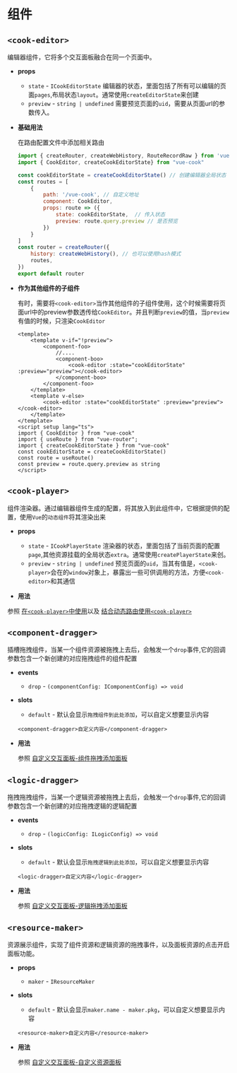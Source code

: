 # 组件

## `<cook-editor>`

编辑器组件，它将多个交互面板融合在同一个页面中。

- **props**
  - `state` - `ICookEditorState` 编辑器的状态，里面包括了所有可以编辑的页面`pages`,布局状态`layout`。通常使用`createEditorState`来创建
  - `preview` - `string | undefined` 需要预览页面的`uid`，需要从页面url的参数传入。

- **基础用法**
  
    在路由配置文件中添加相关路由

    ```js
    import { createRouter, createWebHistory, RouteRecordRaw } from 'vue-router'
    import { CookEditor, createCookEditorState} from "vue-cook"

    const cookEditorState = createCookEditorState() // 创建编辑器全局状态
    const routes = [
        {
            path: '/vue-cook', // 自定义地址
            component: CookEditor,
            props: route => ({
                state: cookEditorState,  // 传入状态
                preview: route.query.preview // 是否预览
            })
        }
    ]
    const router = createRouter({
        history: createWebHistory(), // 也可以使用hash模式
        routes,
    })
    export default router
    ```

- **作为其他组件的子组件**

    有时，需要将`<cook-editor>`当作其他组件的子组件使用，这个时候需要将页面url中的preview参数透传给`CookEditor`。并且判断`preview`的值，当`preview`有值的时候，只渲染`CookEditor`

    ```vue
    <template>
        <template v-if="!preview">
            <component-foo>
                //....
                <component-boo>
                    <cook-editor :state="cookEditorState" :preview="preview"></cook-editor>
                </component-boo>
            </component-foo>
        </template>
        <template v-else>
            <cook-editor :state="cookEditorState" :preview="preview"></cook-editor>
        </template>
    </template>
    <script setup lang="ts">
    import { CookEditor } from "vue-cook"
    import { useRoute } from "vue-router";
    import { createCookEditorState } from "vue-cook"
    const cookEditorState = createCookEditorState()
    const route = useRoute()
    const preview = route.query.preview as string
    </script>
    ```
## `<cook-player>`
组件渲染器。通过编辑器组件生成的配置，将其放入到此组件中，它根据提供的配置，使用`Vue`的`动态组件`将其渲染出来

- **props**
  - `state` - `ICookPlayerState` 渲染器的状态，里面包括了当前页面的配置`page`,其他资源挂载的全局状态`extra`。通常使用`createPlayerState`来创。
  - `preview` - `string | undefined` 预览页面的`uid`，当其有值是，`<cook-player>`会在的`window`对象上，暴露出一些可供调用的方法，方便`<cook-editor>`和其通信

- **用法**

参照 [在`<cook-player>`中使用](../guide/data-save-and-use.md#在-cook-player-中使用)以及 [结合动态路由使用`<cook-player>`](../guide/data-save-and-use.md#结合动态路由使用-cook-player)

## `<component-dragger>`

插槽拖拽组件，当某一个组件资源被拖拽上去后，会触发一个`drop`事件,它的回调参数包含一个新创建的对应拖拽组件的组件配置
- **events**
  - `drop` - `(componentConfig: IComponentConfig) => void` 
- **slots**
  - `default` - 默认会显示`拖拽组件到此处添加`，可以自定义想要显示内容
  ```vue
  <component-dragger>自定义内容</component-dragger>
  ```
- **用法**
  
  参照 [自定义交互面板-组件拖拽添加面板](../guide/custom-panel.md#组件拖拽添加面板)

## `<logic-dragger>`
拖拽拖拽组件，当某一个逻辑资源被拖拽上去后，会触发一个`drop`事件,它的回调参数包含一个新创建的对应拖拽逻辑的逻辑配置
- **events**
  - `drop` - `(logicConfig: ILogicConfig) => void` 
- **slots**
  - `default` - 默认会显示`拖拽逻辑到此处添加`，可以自定义想要显示内容
  ```vue
  <logic-dragger>自定义内容</logic-dragger>
  ```
- **用法**
  
  参照 [自定义交互面板-逻辑拖拽添加面板](../guide/custom-panel.md#逻辑拖拽添加面板)
  
## `<resource-maker>`
资源展示组件，实现了组件资源和逻辑资源的拖拽事件，以及面板资源的点击开启面板功能。

- **props**
  - `maker` - `IResourceMaker`
- **slots**
  - `default` - 默认会显示`maker.name - maker.pkg`，可以自定义想要显示内容
  ```vue
  <resource-maker>自定义内容</resource-maker>
  ```
- **用法**
  
  参照 [自定义交互面板-自定义资源面板](../guide/custom-panel.md#自定义资源面板)
